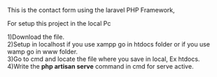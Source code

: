 This is the contact form using the laravel PHP Framework,

For setup this project in the local Pc

1)Download the file.<br>
2)Setup in localhost if you use xampp go in htdocs folder or if you use wamp go in www folder.<br>
3)Go to cmd and locate the file where you save in local, Ex htdocs. <br>
4)Write the <b>php artisan serve</b> command in cmd for serve active.



